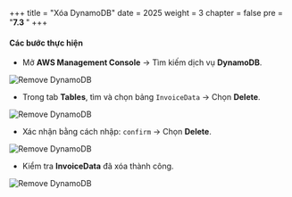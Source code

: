 +++
title = "Xóa DynamoDB"
date = 2025
weight = 3
chapter = false
pre = "<b>7.3 </b>"
+++

#### Các bước thực hiện

-   Mở **AWS Management Console** → Tìm kiếm dịch vụ **DynamoDB**.

![Remove DynamoDB](/images/7/7.3/Screenshot_1.png)

-   Trong tab **Tables**, tìm và chọn bảng `InvoiceData` → Chọn **Delete**.

![Remove DynamoDB](/images/7/7.3/Screenshot_2.png)

-   Xác nhận bằng cách nhập: `confirm` → Chọn **Delete**.

![Remove DynamoDB](/images/7/7.3/Screenshot_3.png)

-   Kiểm tra **InvoiceData** đã xóa thành công.

![Remove DynamoDB](/images/7/7.3/Screenshot_4.png)
